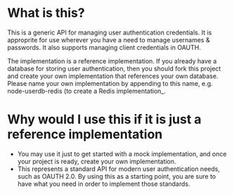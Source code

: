 # What is this?

This is a generic API for managing user authentication credentials.  It is approprite for use wherever you have a need to manage usernames & passwords.  It also supports managing client credentials in OAUTH.

The implementation is a reference implementation.  If you already have a database for storing user authentication, then you should fork this project and create your own implementation that references your own database.  Please name your own implementation by appending to this name, e.g. node-userdb-redis (to create a Redis implementation_. 

# Why would I use this if it is just a reference implementation

 - You may use it just to get started with a mock implementation, and once your project is ready, create your own implementation.
 - This represents a standard API for modern user authentication needs, such as OAUTH 2.0.  By using this as a starting point, you are sure to have what you need in order to implement those standards.
 
 